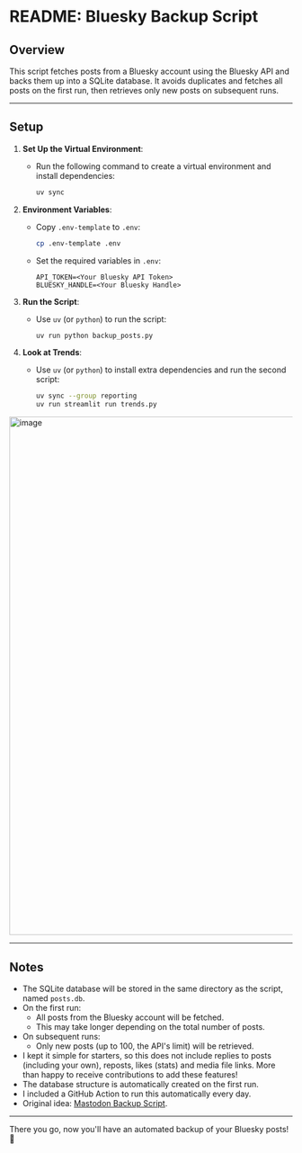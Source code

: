 # README: Bluesky Backup Script

## Overview

This script fetches posts from a Bluesky account using the Bluesky API and backs them up into a SQLite database. It avoids duplicates and fetches all posts on the first run, then retrieves only new posts on subsequent runs.

---

## Setup

1. **Set Up the Virtual Environment**:
   - Run the following command to create a virtual environment and install dependencies:
     ```bash
     uv sync
     ```

2. **Environment Variables**:
   - Copy `.env-template` to `.env`:
     ```bash
     cp .env-template .env
     ```
   - Set the required variables in `.env`:
     ```env
     API_TOKEN=<Your Bluesky API Token>
     BLUESKY_HANDLE=<Your Bluesky Handle>
     ```

3. **Run the Script**:
   - Use `uv` (or `python`) to run the script:
     ```bash
     uv run python backup_posts.py
     ```

4. **Look at Trends**:
   - Use `uv` (or `python`) to install extra dependencies and run the second script:
     ```bash
     uv sync --group reporting
     uv run streamlit run trends.py
     ```

<img width="922" alt="image" src="https://github.com/user-attachments/assets/3fd207a7-18c3-466f-9a09-32d02252d1d7">

---

## Notes
- The SQLite database will be stored in the same directory as the script, named `posts.db`.
- On the first run:
  - All posts from the Bluesky account will be fetched.
  - This may take longer depending on the total number of posts.
- On subsequent runs:
  - Only new posts (up to 100, the API's limit) will be retrieved.
- I kept it simple for starters, so this does not include replies to posts (including your own), reposts, likes (stats) and media file links. More than happy to receive contributions to add these features!
- The database structure is automatically created on the first run.
- I included a GitHub Action to run this automatically every day.
- Original idea: [Mastodon Backup Script](https://github.com/bbelderbos/mastodon-backup).

---

There you go, now you'll have an automated backup of your Bluesky posts! 🚀
